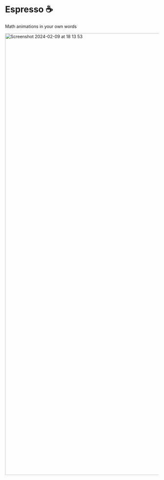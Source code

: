 # Espresso ☕️

Math animations in your own words

<img width="1443" alt="Screenshot 2024-02-09 at 18 13 53" src="https://github.com/MatteoLibrizzi/espresso/assets/48219013/234a59d1-92ed-407a-a341-35f314ef26f2">
